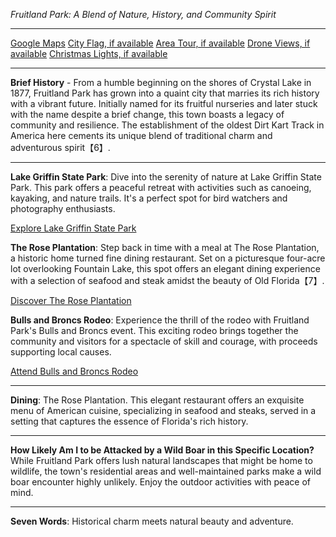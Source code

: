 *Fruitland Park: A Blend of Nature, History, and Community Spirit*

---

[Google Maps](https://www.google.com/maps/place/Fruitland+Park,+FL/data=!3m1!1e3)
[City Flag, if available](https://www.google.com/search?tbm=isch&q=Fruitland+Park+FL+Flag+Picture)
[Area Tour, if available](https://www.youtube.com/results?search_query=Fruitland+Park+FL+4k+tour)
[Drone Views, if available](https://www.youtube.com/results?search_query=Fruitland+Park+FL+4k+drone)
[Christmas Lights, if available](https://www.youtube.com/results?search_query=Fruitland+Park+FL+christmas+lights)

---

**Brief History** - From a humble beginning on the shores of Crystal Lake in 1877, Fruitland Park has grown into a quaint city that marries its rich history with a vibrant future. Initially named for its fruitful nurseries and later stuck with the name despite a brief change, this town boasts a legacy of community and resilience. The establishment of the oldest Dirt Kart Track in America here cements its unique blend of traditional charm and adventurous spirit【6】.

---

**Lake Griffin State Park**: Dive into the serenity of nature at Lake Griffin State Park. This park offers a peaceful retreat with activities such as canoeing, kayaking, and nature trails. It's a perfect spot for bird watchers and photography enthusiasts.

[Explore Lake Griffin State Park](https://www.youtube.com/results?search_query=Fruitland+Park+FL+Lake+Griffin+State+Park)

**The Rose Plantation**: Step back in time with a meal at The Rose Plantation, a historic home turned fine dining restaurant. Set on a picturesque four-acre lot overlooking Fountain Lake, this spot offers an elegant dining experience with a selection of seafood and steak amidst the beauty of Old Florida【7】.

[Discover The Rose Plantation](https://www.youtube.com/results?search_query=Fruitland+Park+FL+The+Rose+Plantation)

**Bulls and Broncs Rodeo**: Experience the thrill of the rodeo with Fruitland Park's Bulls and Broncs event. This exciting rodeo brings together the community and visitors for a spectacle of skill and courage, with proceeds supporting local causes.

[Attend Bulls and Broncs Rodeo](https://www.youtube.com/results?search_query=Fruitland+Park+FL+Bulls+and+Broncs+Rodeo)

---

**Dining**: The Rose Plantation. This elegant restaurant offers an exquisite menu of American cuisine, specializing in seafood and steaks, served in a setting that captures the essence of Florida's rich history.

---

**How Likely Am I to be Attacked by a Wild Boar in this Specific Location?** While Fruitland Park offers lush natural landscapes that might be home to wildlife, the town's residential areas and well-maintained parks make a wild boar encounter highly unlikely. Enjoy the outdoor activities with peace of mind.

---

**Seven Words**: Historical charm meets natural beauty and adventure.